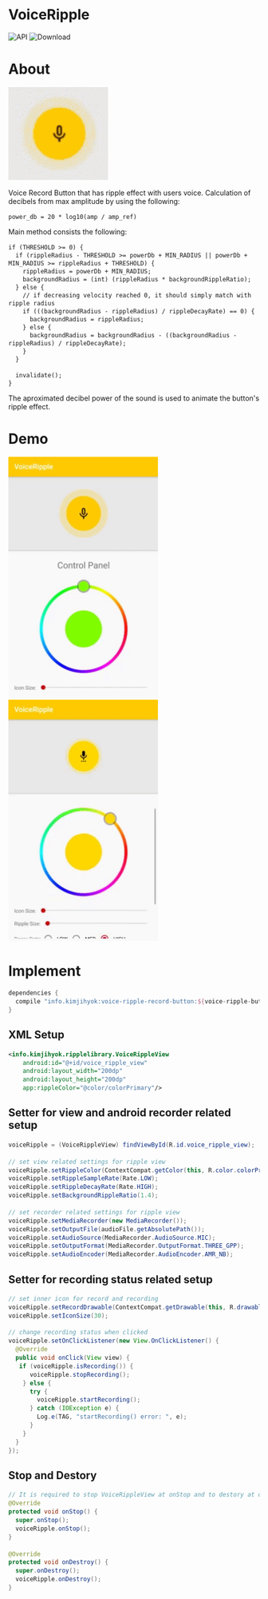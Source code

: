 # VoiceRipple
![API](https://img.shields.io/badge/API-15%2B-blue.svg?style=flat) ![Download](https://api.bintray.com/packages/wotomas/maven/voice-ripple-record-button/images/download.svg)

# About
[<img src="media/voiceRippleView.gif" width="200" />]()

Voice Record Button that has ripple effect with users voice. Calculation of decibels from max amplitude by using the following:

```
power_db = 20 * log10(amp / amp_ref)
```

Main method consists the following:

```
if (THRESHOLD >= 0) {
  if (rippleRadius - THRESHOLD >= powerDb + MIN_RADIUS || powerDb + MIN_RADIUS >= rippleRadius + THRESHOLD) {
    rippleRadius = powerDb + MIN_RADIUS;
    backgroundRadius = (int) (rippleRadius * backgroundRippleRatio);
  } else {
    // if decreasing velocity reached 0, it should simply match with ripple radius
    if (((backgroundRadius - rippleRadius) / rippleDecayRate) == 0) {
      backgroundRadius = rippleRadius;
    } else {
      backgroundRadius = backgroundRadius - ((backgroundRadius - rippleRadius) / rippleDecayRate);
    }
  }

  invalidate();
}
```

The aproximated decibel power of the sound is used to animate the button's ripple effect.

# Demo
[<img src="media/colorChange.gif" width="300" />]() [<img src="media/settingChange.gif" width="300" />]()


# Implement
```gradle
dependencies {
  compile "info.kimjihyok:voice-ripple-record-button:${voice-ripple-button-version}"
}
```

## XML Setup
```XML
<info.kimjihyok.ripplelibrary.VoiceRippleView
    android:id="@+id/voice_ripple_view"
    android:layout_width="200dp"
    android:layout_height="200dp"
    app:rippleColor="@color/colorPrimary"/>
```

## Setter for view and android recorder related setup
```java
voiceRipple = (VoiceRippleView) findViewById(R.id.voice_ripple_view);

// set view related settings for ripple view
voiceRipple.setRippleColor(ContextCompat.getColor(this, R.color.colorPrimary));
voiceRipple.setRippleSampleRate(Rate.LOW);
voiceRipple.setRippleDecayRate(Rate.HIGH);
voiceRipple.setBackgroundRippleRatio(1.4);

// set recorder related settings for ripple view
voiceRipple.setMediaRecorder(new MediaRecorder());
voiceRipple.setOutputFile(audioFile.getAbsolutePath());
voiceRipple.setAudioSource(MediaRecorder.AudioSource.MIC);
voiceRipple.setOutputFormat(MediaRecorder.OutputFormat.THREE_GPP);
voiceRipple.setAudioEncoder(MediaRecorder.AudioEncoder.AMR_NB);
```

## Setter for recording status related setup
```java
// set inner icon for record and recording
voiceRipple.setRecordDrawable(ContextCompat.getDrawable(this, R.drawable.record), ContextCompat.getDrawable(this, R.drawable.recording));
voiceRipple.setIconSize(30);

// change recording status when clicked
voiceRipple.setOnClickListener(new View.OnClickListener() {
  @Override
  public void onClick(View view) {
   if (voiceRipple.isRecording()) {
      voiceRipple.stopRecording();
    } else {
      try {
        voiceRipple.startRecording();
      } catch (IOException e) {
        Log.e(TAG, "startRecording() error: ", e);
      }
    }
  }
});
```

## Stop and Destory
```java
// It is required to stop VoiceRippleView at onStop and to destory at onDestory to prevent memory leak and unexpected
@Override
protected void onStop() {
  super.onStop();
  voiceRipple.onStop();
}
 
@Override
protected void onDestroy() {
  super.onDestroy();
  voiceRipple.onDestroy();
}
```
